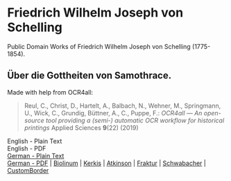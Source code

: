 # Friedrich Wilhelm Joseph von Schelling

Public Domain Works of Friedrich Wilhelm Joseph von Schelling (1775-1854).

## Über die Gottheiten von Samothrace.

Made with help from OCR4all:

> Reul, C., Christ, D., Hartelt, A., Balbach, N., Wehner, M., Springmann, U., Wick, C., Grundig, Büttner, A., C., Puppe, F.: *OCR4all — An open-source tool providing a (semi-) automatic OCR workflow for historical printings* Applied Sciences **9**(22) (2019)

English - Plain Text  
English - PDF  
[German - Plain Text](uber-die-gottheiten-von-samothrace/full-text-german.md)  
[German - PDF](https://cdn.solaranamnesis.com/Schelling/schelling_deities_samothrace_1815_german.pdf) | [Biolinum](https://cdn.solaranamnesis.com/Schelling/schelling_deities_samothrace_1815_german_biolinum.pdf) | [Kerkis](https://cdn.solaranamnesis.com/Schelling/schelling_deities_samothrace_1815_german_kerkis.pdf) | [Atkinson](https://cdn.solaranamnesis.com/Schelling/schelling_deities_samothrace_1815_german_atkinson.pdf) | [Fraktur](https://cdn.solaranamnesis.com/Schelling/schelling_deities_samothrace_1815_german_frak.pdf) | [Schwabacher](https://cdn.solaranamnesis.com/Schelling/schelling_deities_samothrace_1815_german_swab.pdf) | [CustomBorder](https://cdn.solaranamnesis.com/Schelling/schelling_deities_samothrace_1815_german_customborder.pdf)  
